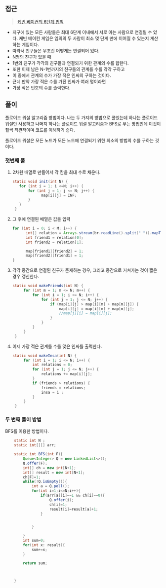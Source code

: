 ## 접근
><a href=https://www.acmicpc.net/problem/1389>케빈 베이컨의 6단계 법칙</a>
- 지구에 있는 모든 사람들은 최대 6단계 이내에서 서로 아는 사람으로 연결될 수 있다. 케빈 베이컨 게임은 임의의 두 사람이 최소 몇 단계 만에 이어질 수 있는지 계산하는 게임이다.
- 따라서 친구들은 무조건 어떻게든 연결되어 있다.
- N명의 친구가 있을 때
- 1번의 친구가 각각의 친구들과 연결되기 위한 관계의 수를 합한다.
- 또한 이제 남은 N-1번까지의 친구들의 관계를 수를 각각 구하고
- 이 중에서 관계의 수가 가장 적은 인싸의 구하는 것이다.
- 근데 만약 가장 적은 수를 가진 인싸가 여러 명이라면
- 가장 작은 번호의 수를 출력한다.

## 풀이
플로이드 워셜 알고리즘 방법이다.
나는 두 가지의 방법으로 풀었는데 
하나는 플로이드 워셜만 사용하고
나머지 하나는 플로이드 워셜 알고리즘과 BFS로 푸는 방법인데 이것이 훨씩 직관적이며 코드를 이해하기 쉽다.

플로이드 워셜은
모든 노드가 모든 노드에 연결되기 위한 최소의 방법의 수를 구하는 것이다.

### 첫번째 풀
1. 2차원 배열로 만들어서 각 칸을 최대 수로 채운다.
   ```java
   static void init(int N) {
      for (int i = 1; i <=N; i++) {
          for (int j = 1; j <= N; j++) {
                map[i][j] = INF;
          }
      }
    }
   ```
2. 그 후에 연결된 배열은 값을 입력
   ```java
   for (int i = 0; i < M; i++) {
         int[] relation = Arrays.stream(br.readLine().split(" ")).mapToInt(Integer::parseInt).toArray();
         int friend1 = relation[0];
         int friend2 = relation[1];

         map[friend1][friend2] = 1;
         map[friend2][friend1] = 1;
   }
   ```
3. 각각 중간으로 연결된 친구가 존재하는 경우, 그리고 중간으로 거쳐가는 것이 짧은 경우 갱신한다.
   ```java
   static void makeFriends(int N) {
        for (int m = 1; m <= N; m++) {
            for (int i = 1; i <= N; i++) {
                for (int j = 1; j <= N; j++) {
                    if (map[i][j] > map[i][m] + map[m][j]) {
                        map[i][j] = map[i][m] + map[m][j];
                        //map[j][i] = map[i][j];
                    }
                }
            }
        }
    }
   ```
4. 이제 가장 적은 관계를 수를 맺은 인싸를 출력한다.
   ```java
   static void makeInsa(int N) {
        for (int i = 1; i <= N; i++) {
            int relations = 0;
            for (int j = 1; j <= N; j++) {
                relations += map[i][j];
            }
            if (friends > relations) {
                friends = relations;
                insa = i ;
            }
        }
    }
   ```
### 두 번째 풀이 방법
BFS를 이용한 방법이다.
```java
    static int N ;
    static int[][] arr;

    static int BFS(int F){
        Queue<Integer> Q = new LinkedList<>();
        Q.offer(F);
        int[] ch = new int[N+1];
        int[] result = new int[N+1];
        ch[F]=1;
        while(!Q.isEmpty()){
            int a = Q.poll();
            for(int i=1;i<=N;i++){
                if(arr[a][i]==1 && ch[i]==0){
                    Q.offer(i);
                    ch[i]=1;
                    result[i]=result[a]+1;
                }


            }

        }
        int sum=0;
        for(int x: result){
            sum+=x;
        }

        return sum;



    }
```
